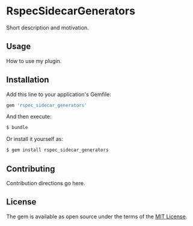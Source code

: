 # RspecSidecarGenerators
Short description and motivation.

## Usage
How to use my plugin.

## Installation
Add this line to your application's Gemfile:

```ruby
gem 'rspec_sidecar_generators'
```

And then execute:
```bash
$ bundle
```

Or install it yourself as:
```bash
$ gem install rspec_sidecar_generators
```

## Contributing
Contribution directions go here.

## License
The gem is available as open source under the terms of the [MIT License](https://opensource.org/licenses/MIT).
